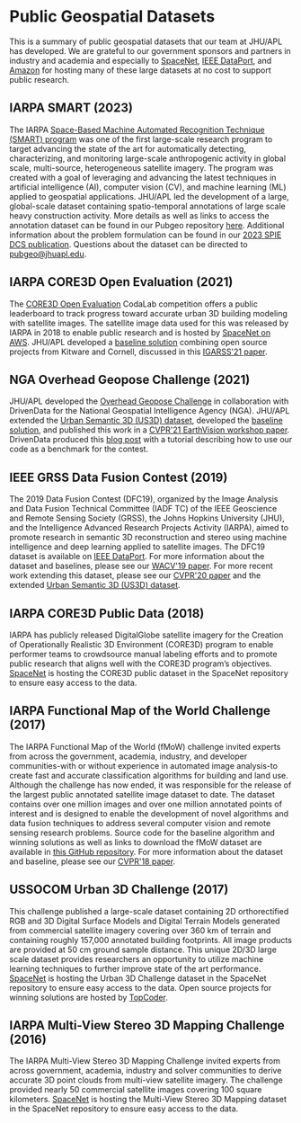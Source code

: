 # Public Geospatial Datasets
This is a summary of public geospatial datasets that our team at JHU/APL has developed. We are grateful to our government sponsors and partners in industry and academia and especially to [SpaceNet](https://spacenetchallenge.github.io/datasets/datasetHomePage.html), [IEEE DataPort](https://ieee-dataport.org/), and [Amazon](https://registry.opendata.aws/) for hosting many of these large datasets at no cost to support public research.

## IARPA SMART (2023)
The IARPA [Space-Based Machine Automated Recognition Technique (SMART) program](https://www.iarpa.gov/research-programs/smart) was one of the first large-scale research program to target advancing the state of the art for automatically detecting, characterizing, and monitoring large-scale anthropogenic activity in global scale, multi-source, heterogeneous satellite imagery. The program was created with a goal of leveraging and advancing the latest techniques in artificial intelligence (AI), computer vision (CV), and machine learning (ML) applied to geospatial applications. JHU/APL led the development of a large, global-scale dataset containing spatio-temporal annotations of large scale heavy construction activity. More details as well as links to access the annotation dataset can be found in our Pubgeo repository [here](https://github.com/pubgeo/IARPA-SMART). Additional information about the problem formulation can be found in our [2023 SPIE DCS publication](https://doi.org/10.1117/12.2663071). Questions about the dataset can be directed to pubgeo@jhuapl.edu.

## IARPA CORE3D Open Evaluation (2021)
The [CORE3D Open Evaluation](https://competitions.codalab.org/competitions/33641) CodaLab competition offers a public leaderboard to track progress toward accurate urban 3D building modeling with satellite images. The satellite image data used for this was released by IARPA in 2018 to enable public research and is hosted by [SpaceNet on AWS](https://spacenet.ai/core3d/). JHU/APL developed a [baseline solution](https://github.com/pubgeo/core3d-open) combining open source projects from Kitware and Cornell, discussed in this [IGARSS'21 paper](https://arxiv.org/abs/2107.04622).

## NGA Overhead Geopose Challenge (2021)
JHU/APL developed the [Overhead Geopose Challenge](https://www.drivendata.org/competitions/78/overhead-geopose-challenge/) in collaboration with DrivenData for the National Geospatial Intelligence Agency (NGA). JHU/APL extended the [Urban Semantic 3D (US3D) dataset](https://ieee-dataport.org/open-access/urban-semantic-3d-dataset), developed the [baseline solution](https://github.com/pubgeo/monocular-geocentric-pose), and published this work in a [CVPR'21 EarthVision workshop paper](https://arxiv.org/abs/2105.08229). DrivenData produced this [blog post](https://www.drivendata.co/blog/overhead-geopose-benchmark/) with a tutorial describing how to use our code as a benchmark for the contest.

## IEEE GRSS Data Fusion Contest (2019)
The 2019 Data Fusion Contest (DFC19), organized by the Image Analysis and Data Fusion Technical Committee (IADF TC) of the IEEE Geoscience and Remote Sensing Society (GRSS), the Johns Hopkins University (JHU), and the Intelligence Advanced Research Projects Activity (IARPA), aimed to promote research in semantic 3D reconstruction and stereo using machine intelligence and deep learning applied to satellite images. The DFC19 dataset is available on [IEEE DataPort](https://ieee-dataport.org/open-access/data-fusion-contest-2019-dfc2019). For more information about the dataset and baselines, please see our [WACV'19 paper](https://arxiv.org/abs/1811.08739). For more recent work extending this dataset, please see our [CVPR'20 paper](http://openaccess.thecvf.com/content_CVPR_2020/papers/Christie_Learning_Geocentric_Object_Pose_in_Oblique_Monocular_Images_CVPR_2020_paper.pdf) and the extended [Urban Semantic 3D (US3D) dataset](https://ieee-dataport.org/open-access/urban-semantic-3d-dataset). 

## IARPA CORE3D Public Data (2018)
IARPA has publicly released DigitalGlobe satellite imagery for the Creation of Operationally Realistic 3D Environment (CORE3D) program to enable performer teams to crowdsource manual labeling efforts and to promote public research that aligns well with the CORE3D program’s objectives. [SpaceNet](https://spacenet.ai/core3d/) is hosting the CORE3D public dataset in the SpaceNet repository to ensure easy access to the data.

## IARPA Functional Map of the World Challenge (2017)
The IARPA Functional Map of the World (fMoW) challenge invited experts from across the government, academia, industry, and developer communities-with or without experience in automated image analysis-to create fast and accurate classification algorithms for building and land use. Although the challenge has now ended, it was responsible for the release of the largest public annotated satellite image dataset to date. The dataset contains over one million images and over one million annotated points of interest and is designed to enable the development of novel algorithms and data fusion techniques to address several computer vision and remote sensing research problems. Source code for the baseline algorithm and winning solutions as well as links to download the fMoW dataset are available in [this GitHub repository](https://github.com/fmow). For more information about the dataset and baseline, please see our [CVPR'18 paper](https://arxiv.org/abs/1711.07846).

## USSOCOM Urban 3D Challenge (2017)
This challenge  published a large-scale dataset containing 2D orthorectified RGB and 3D Digital Surface Models and Digital Terrain Models generated from commercial satellite imagery covering over 360 km of terrain and containing roughly 157,000 annotated building footprints. All image products are provided at 50 cm ground sample distance. This unique 2D/3D large scale dataset provides researchers an opportunity to utilize machine learning techniques to further improve state of the art performance. [SpaceNet](https://spacenet.ai/the-ussocom-urban-3d-competition/) is hosting the Urban 3D Challenge dataset in the SpaceNet repository to ensure easy access to the data. Open source projects for winning solutions are hosted by [TopCoder](https://github.com/topcoderinc/Urban3d).

## IARPA Multi-View Stereo 3D Mapping Challenge (2016)
The IARPA Multi-View Stereo 3D Mapping Challenge invited experts from across government, academia, industry and solver communities to derive accurate 3D point clouds from multi-view satellite imagery. The challenge provided nearly 50 commercial satellite images covering 100 square kilometers. [SpaceNet](https://spacenet.ai/iarpa-multi-view-stereo-3d-mapping/) is hosting the Multi-View Stereo 3D Mapping dataset in the SpaceNet repository to ensure easy access to the data.
